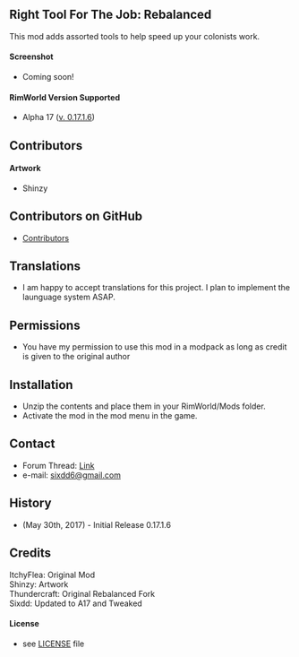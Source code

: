  
## Right Tool For The Job: Rebalanced 


This mod adds assorted tools to help speed up your colonists work. 


#### Screenshot 
- Coming soon! 

#### RimWorld Version Supported 
- Alpha 17 ([v. 0.17.1.6](https://github.com/Sixdd6/Right-Tool-for-the-Job-Rebalanced/files/1039005/Right-Tool-for-the-Job-Rebalanced.zip))

## Contributors 
#### Artwork 
- Shinzy 

## Contributors on GitHub 
- [Contributors](https://github.com/Sixdd6/Right-Tool-for-the-Job-Rebalanced/graphs/contributors) 

## Translations 
- I am happy to accept translations for this project. I plan to implement the launguage system ASAP. 

## Permissions 
- You have my permission to use this mod in a modpack as long as credit is given to the original author 

## Installation 
- Unzip the contents and place them in your RimWorld/Mods folder. 
- Activate the mod in the mod menu in the game. 

## Contact 
- Forum Thread: [Link](https://ludeon.com/forums/index.php?topic=33092.0) 
- e-mail: [sixdd6@gmail.com](sixdd6@gmail.com) 

## History 
- (May 30th, 2017) - Initial Release 0.17.1.6  
 
## Credits  
ItchyFlea: Original Mod  
Shinzy: Artwork  
Thundercraft: Original Rebalanced Fork  
Sixdd: Updated to A17 and Tweaked  

#### License
- see [LICENSE](https://github.com/Sixdd6/Right-Tool-for-the-Job-Rebalanced/blob/master/LICENSE.md) file 
